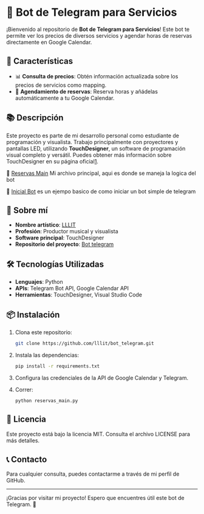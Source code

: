 # 🤖 Bot de Telegram para Servicios

¡Bienvenido al repositorio de **Bot de Telegram para Servicios**! Este bot te permite ver los precios de diversos servicios y agendar horas de reservas directamente en Google Calendar.

## 🚀 Características

- 📊 **Consulta de precios**: Obtén información actualizada sobre los precios de servicios como mapping.
- 📅 **Agendamiento de reservas**: Reserva horas y añádelas automáticamente a tu Google Calendar.


## 📚 Descripción

Este proyecto es parte de mi desarrollo personal como estudiante de programación y visualista. Trabajo principalmente con proyectores y pantallas LED, utilizando **TouchDesigner**, un software de programación visual completo y versátil. Puedes obtener más información sobre TouchDesigner en su página oficial[1](https://derivative.ca/).

📖 [Reservas Main](https://github.com/lllit/bot_telegram/blob/main/reservas_main.py) Mi archivo principal, aqui es donde se maneja la logica del bot


📍 [Inicial Bot](https://github.com/lllit/bot_telegram/blob/main/initial_bot.py) es un ejempo basico de como iniciar un bot simple de telegram

## 🎨 Sobre mí

- **Nombre artístico**: [LLLIT](https://www.instagram.com/lllit_3/)
- **Profesión**: Productor musical y visualista
- **Software principal**: TouchDesigner
- **Repositorio del proyecto**: [Bot telegram](https://github.com/lllit/bot_telegram.git)

## 🛠️ Tecnologías Utilizadas

- **Lenguajes**: Python
- **APIs**: Telegram Bot API, Google Calendar API
- **Herramientas**: TouchDesigner, Visual Studio Code

## 📦 Instalación

1. Clona este repositorio:
    ```bash
    git clone https://github.com/lllit/bot_telegram.git
    ```
2. Instala las dependencias:
    ```bash
    pip install -r requirements.txt
    ```
3. Configura las credenciales de la API de Google Calendar y Telegram.

4. Correr:
   ```
   python reservas_main.py
   ```

## 📄 Licencia

Este proyecto está bajo la licencia MIT. Consulta el archivo LICENSE para más detalles.

## 📞 Contacto

Para cualquier consulta, puedes contactarme a través de mi perfil de GitHub.

---






¡Gracias por visitar mi proyecto! Espero que encuentres útil este bot de Telegram. 🎉

